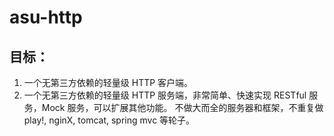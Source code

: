 asu-http 
==========

目标：
-------
1. 一个无第三方依赖的轻量级 HTTP 客户端。
2. 一个无第三方依赖的轻量级 HTTP 服务端，非常简单、快速实现 RESTful 服务，Mock 服务，可以扩展其他功能。
   不做大而全的服务器和框架，不重复做play!, nginX, tomcat, spring mvc 等轮子。
   
